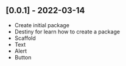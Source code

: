 ## [0.0.1] - 2022-03-14

* Create initial package
* Destiny for learn how to create a package
* Scaffold
* Text
* Alert
* Button
